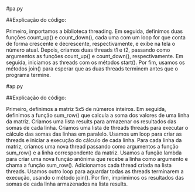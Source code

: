 #pa.py

##Explicação do código:

Primeiro, importamos a biblioteca threading.
Em seguida, definimos duas funções count_up() e count_down(), cada uma com um loop for que conta de forma crescente e decrescente, respectivamente, e exibe na tela o número atual.
Depois, criamos duas threads t1 e t2, passando como argumentos as funções count_up() e count_down(), respectivamente.
Em seguida, iniciamos as threads com os métodos start().
Por fim, usamos os métodos join() para esperar que as duas threads terminem antes que o programa termine.



#ap.py

##Explicação do código:

Primeiro, definimos a matriz 5x5 de números inteiros.
Em seguida, definimos a função sum_row() que calcula a soma dos valores de uma linha da matriz.
Criamos uma lista results para armazenar os resultados das somas de cada linha.
Criamos uma lista de threads threads para executar o cálculo das somas das linhas em paralelo.
Usamos um loop para criar as threads e iniciar a execução do cálculo de cada linha. Para cada linha da matriz, criamos uma nova thread passando como argumentos a função sum_row() e a linha correspondente da matriz. Usamos a função lambda para criar uma nova função anônima que recebe a linha como argumento e chama a função sum_row().
Adicionamos cada thread criada na lista threads.
Usamos outro loop para aguardar todas as threads terminarem a execução, usando o método join().
Por fim, imprimimos os resultados das somas de cada linha armazenados na lista results.